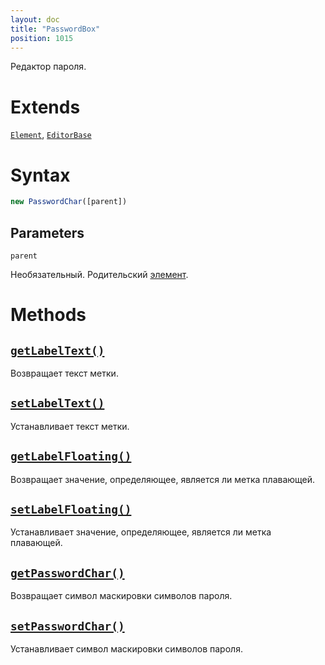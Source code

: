 ```yaml
---
layout: doc
title: "PasswordBox"
position: 1015
---
```


Редактор пароля.

# Extends

[`Element`](../../KeyConcepts/Element/), [`EditorBase`](../EditorBase/)

# Syntax

```js
new PasswordChar([parent])
```

## Parameters

`parent`

Необязательный. Родительский [элемент](../../KeyConcepts/Element/).

# Methods

## [`getLabelText()`](PasswordBox.getLabelText/)

Возвращает текст метки.

## [`setLabelText()`](PasswordBox.setLabelText/)

Устанавливает текст метки.

## [`getLabelFloating()`](PasswordBox.getLabelFloating/)

Возвращает значение, определяющее, является ли метка плавающей.

## [`setLabelFloating()`](PasswordBox.setLabelFloating/)

Устанавливает значение, определяющее, является ли метка плавающей.

## [`getPasswordChar()`](PasswordBox.getPasswordChar/)

Возвращает символ маскировки символов пароля.

## [`setPasswordChar()`](PasswordBox.setPasswordChar/)

Устанавливает символ маскировки символов пароля.
